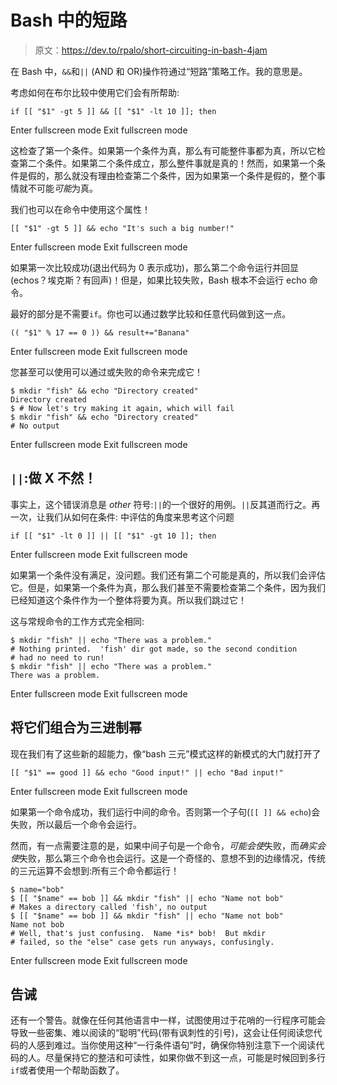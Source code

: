 # Bash 中的短路

> 原文：<https://dev.to/rpalo/short-circuiting-in-bash-4jam>

在 Bash 中，`&&`和`||` (AND 和 OR)操作符通过“短路”策略工作。我的意思是。

考虑如何在布尔比较中使用它们会有所帮助:

```
if [[ "$1" -gt 5 ]] && [[ "$1" -lt 10 ]]; then 
```

Enter fullscreen mode Exit fullscreen mode

这检查了第一个条件。如果第一个条件为真，那么有可能整件事都为真，所以它检查第二个条件。如果第二个条件成立，那么整件事就是真的！然而，如果第一个条件是假的，那么就没有理由检查第二个条件，因为如果第一个条件是假的，整个事情就不可能*可能*为真。

我们也可以在命令中使用这个属性！

```
[[ "$1" -gt 5 ]] && echo "It's such a big number!" 
```

Enter fullscreen mode Exit fullscreen mode

如果第一次比较成功(退出代码为 0 表示成功)，那么第二个命令运行并回显(echos？埃克斯？有回声)！但是，如果比较失败，Bash 根本不会运行 echo 命令。

最好的部分是不需要`if`。你也可以通过数学比较和任意代码做到这一点。

```
(( "$1" % 17 == 0 )) && result+="Banana" 
```

Enter fullscreen mode Exit fullscreen mode

您甚至可以使用可以通过或失败的命令来完成它！

```
$ mkdir "fish" && echo "Directory created"
Directory created
$ # Now let's try making it again, which will fail
$ mkdir "fish" && echo "Directory created"
# No output 
```

Enter fullscreen mode Exit fullscreen mode

## `||`:做 X 不然！

事实上，这个错误消息是 *other* 符号:`||`的一个很好的用例。`||`反其道而行之。再一次，让我们从如何在条件:
中评估的角度来思考这个问题

```
if [[ "$1" -lt 0 ]] || [[ "$1" -gt 10 ]]; then 
```

Enter fullscreen mode Exit fullscreen mode

如果第一个条件没有满足，没问题。我们还有第二个可能是真的，所以我们会评估它。但是，如果第一个条件为真，那么我们甚至不需要检查第二个条件，因为我们已经知道这个条件作为一个整体将要为真。所以我们跳过它！

这与常规命令的工作方式完全相同:

```
$ mkdir "fish" || echo "There was a problem."
# Nothing printed.  'fish' dir got made, so the second condition
# had no need to run!
$ mkdir "fish" || echo "There was a problem."
There was a problem. 
```

Enter fullscreen mode Exit fullscreen mode

## 将它们组合为三进制幂

现在我们有了这些新的超能力，像“bash 三元”模式这样的新模式的大门就打开了

```
[[ "$1" == good ]] && echo "Good input!" || echo "Bad input!" 
```

Enter fullscreen mode Exit fullscreen mode

如果第一个命令成功，我们运行中间的命令。否则第一个子句(`[[ ]] && echo`)会失败，所以最后一个命令会运行。

然而，有一点需要注意的是，如果中间子句是一个命令，*可能会使*失败，而*确实会使*失败，那么第三个命令也会运行。这是一个奇怪的、意想不到的边缘情况，传统的三元运算不会想到:所有三个命令都运行！

```
$ name="bob"
$ [[ "$name" == bob ]] && mkdir "fish" || echo "Name not bob"
# Makes a directory called 'fish', no output
$ [[ "$name" == bob ]] && mkdir "fish" || echo "Name not bob"
Name not bob
# Well, that's just confusing.  Name *is* bob!  But mkdir
# failed, so the "else" case gets run anyways, confusingly. 
```

Enter fullscreen mode Exit fullscreen mode

## 告诫

还有一个警告。就像在任何其他语言中一样，试图使用过于花哨的一行程序可能会导致一些密集、难以阅读的“聪明”代码(带有讽刺性的引号)，这会让任何阅读您代码的人感到难过。当你使用这种“一行条件语句”时，确保你特别注意下一个阅读代码的人。尽量保持它的整洁和可读性，如果你做不到这一点，可能是时候回到多行`if`或者使用一个帮助函数了。